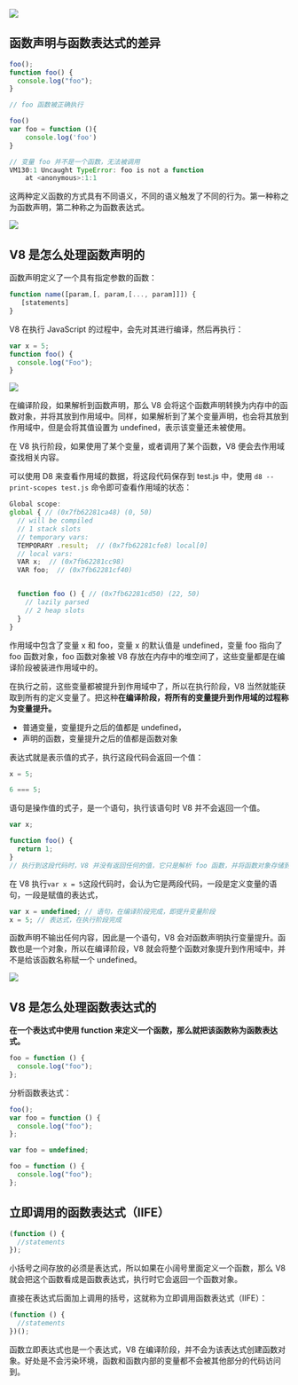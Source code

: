 ![](/images/1675650341743-1d0b9f36-ae2a-47b1-b04a-c37157662b81.png)

## 函数声明与函数表达式的差异

```javascript
foo();
function foo() {
  console.log("foo");
}

// foo 函数被正确执行
```

```javascript
foo()
var foo = function (){
    console.log('foo')
}

// 变量 foo 并不是一个函数，无法被调用
VM130:1 Uncaught TypeError: foo is not a function
    at <anonymous>:1:1
```

这两种定义函数的方式具有不同语义，不同的语义触发了不同的行为。第一种称之为函数声明，第二种称之为函数表达式。

![](/images/1675650617274-6f13fe13-2389-4815-9396-4153a0276d0b.png)

## V8 是怎么处理函数声明的

函数声明定义了一个具有指定参数的函数：

```javascript
function name([param,[, param,[..., param]]]) {
   [statements]
}
```

V8 在执行 JavaScript 的过程中，会先对其进行编译，然后再执行：

```javascript
var x = 5;
function foo() {
  console.log("Foo");
}
```

![](/images/1675650913278-3327ff19-0c74-4301-a36e-2c9d569adc0e.png)

在编译阶段，如果解析到函数声明，那么 V8 会将这个函数声明转换为内存中的函数对象，并将其放到作用域中。同样，如果解析到了某个变量声明，也会将其放到作用域中，但是会将其值设置为 undefined，表示该变量还未被使用。

在 V8 执行阶段，如果使用了某个变量，或者调用了某个函数，V8 便会去作用域查找相关内容。

可以使用 D8 来查看作用域的数据，将这段代码保存到 test.js 中，使用 `d8 --print-scopes test.js` 命令即可查看作用域的状态：

```javascript
Global scope:
global { // (0x7fb62281ca48) (0, 50)
  // will be compiled
  // 1 stack slots
  // temporary vars:
  TEMPORARY .result;  // (0x7fb62281cfe8) local[0]
  // local vars:
  VAR x;  // (0x7fb62281cc98)
  VAR foo;  // (0x7fb62281cf40)


  function foo () { // (0x7fb62281cd50) (22, 50)
    // lazily parsed
    // 2 heap slots
  }
}
```

作用域中包含了变量 x 和 foo，变量 x 的默认值是 undefined，变量 foo 指向了 foo 函数对象，foo 函数对象被 V8 存放在内存中的堆空间了，这些变量都是在编译阶段被装进作用域中的。

在执行之前，这些变量都被提升到作用域中了，所以在执行阶段，V8 当然就能获取到所有的定义变量了。把这种**在编译阶段，将所有的变量提升到作用域的过程称为变量提升。**

- 普通变量，变量提升之后的值都是 undefined，
- 声明的函数，变量提升之后的值都是函数对象

表达式就是表示值的式子，执行这段代码会返回一个值：

```javascript
x = 5;

6 === 5;
```

语句是操作值的式子，是一个语句，执行该语句时 V8 并不会返回一个值。

```javascript
var x;

function foo() {
  return 1;
}
// 执行到这段代码时，V8 并没有返回任何的值，它只是解析 foo 函数，并将函数对象存储到内存中。
```

在 V8 执行`var x = 5`这段代码时，会认为它是两段代码，一段是定义变量的语句，一段是赋值的表达式，

```javascript
var x = undefined; // 语句，在编译阶段完成，即提升变量阶段
x = 5; // 表达式，在执行阶段完成
```

函数声明不输出任何内容，因此是一个语句，V8 会对函数声明执行变量提升。函数也是一个对象，所以在编译阶段，V8 就会将整个函数对象提升到作用域中，并不是给该函数名称赋一个 undefined。

![](/images/1675652269498-5c35d787-c67c-416a-9652-f07958529c61.png)

## V8 是怎么处理函数表达式的

**在一个表达式中使用 function 来定义一个函数，那么就把该函数称为函数表达式。**

```javascript
foo = function () {
  console.log("foo");
};
```

分析函数表达式：

```javascript
foo();
var foo = function () {
  console.log("foo");
};

var foo = undefined;

foo = function () {
  console.log("foo");
};
```

## 立即调用的函数表达式（IIFE）

```javascript
(function () {
  //statements
});
```

小括号之间存放的必须是表达式，所以如果在小阔号里面定义一个函数，那么 V8 就会把这个函数看成是函数表达式，执行时它会返回一个函数对象。

直接在表达式后面加上调用的括号，这就称为立即调用函数表达式（IIFE）：

```javascript
(function () {
  //statements
})();
```

函数立即表达式也是一个表达式，V8 在编译阶段，并不会为该表达式创建函数对象。好处是不会污染环境，函数和函数内部的变量都不会被其他部分的代码访问到。

